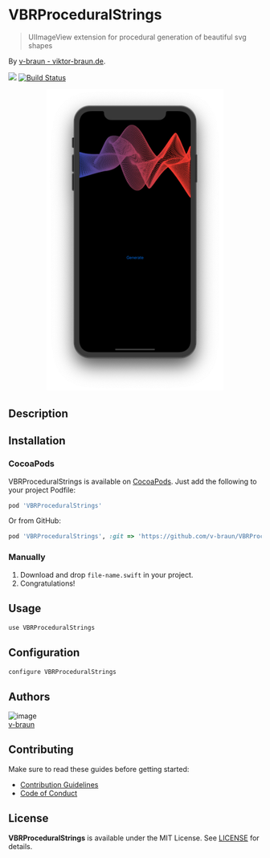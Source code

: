 # VBRProceduralStrings
> UIImageView extension for procedural generation of beautiful svg shapes

By [v-braun - viktor-braun.de](https://viktor-braun.de).

[![](https://img.shields.io/github/license/v-braun/VBRProceduralStrings.svg?style=flat-square)](https://github.com/v-braun/VBRProceduralStrings/blob/master/LICENSE)
[![Build Status](https://travis-ci.org/v-braun/VBRProceduralStrings.svg?branch=master)](https://travis-ci.org/v-braun/VBRProceduralStrings)

<p align="center">
<img width="70%" src="https://github.com/v-braun/VBRProceduralStrings/blob/master/.assets/Screenshot.png" />
</p>


## Description


## Installation
### CocoaPods
VBRProceduralStrings is available on [CocoaPods](http://cocoapods.org). Just add the following to your project Podfile:

```ruby
pod 'VBRProceduralStrings'
```

Or from GitHub:

```ruby
pod 'VBRProceduralStrings', :git => 'https://github.com/v-braun/VBRProceduralStrings.git'
```

### Manually
1. Download and drop ```file-name.swift``` in your project.  
2. Congratulations!  


## Usage

```
use VBRProceduralStrings
```

## Configuration

```
configure VBRProceduralStrings
```


## Authors

![image](https://avatars3.githubusercontent.com/u/4738210?v=3&amp;s=50)  
[v-braun](https://github.com/v-braun/)



## Contributing

Make sure to read these guides before getting started:
- [Contribution Guidelines](https://github.com/v-braun/VBRProceduralStrings/blob/master/CONTRIBUTING.md)
- [Code of Conduct](https://github.com/v-braun/VBRProceduralStrings/blob/master/CODE_OF_CONDUCT.md)

## License
**VBRProceduralStrings** is available under the MIT License. See [LICENSE](https://github.com/v-braun/VBRProceduralStrings/blob/master/LICENSE) for details.

